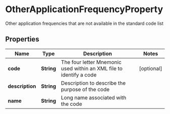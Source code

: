 

# OtherApplicationFrequencyProperty

Other application frequencies that are not available in the standard code list

## Properties

| Name | Type | Description | Notes |
|------------ | ------------- | ------------- | -------------|
|**code** | **String** | The four letter Mnemonic used within an XML file to identify a code |  [optional] |
|**description** | **String** | Description to describe the purpose of the code |  |
|**name** | **String** | Long name associated with the code |  |



